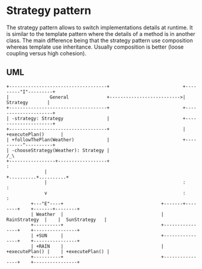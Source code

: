 # Strategy pattern #
The strategy pattern allows to switch implementations details at runtime. It is similar to the template pattern where the details of a method is in another class. The main difference being that the strategy pattern use composition whereas template use inheritance. Usually composition is better (loose coupling versus high cohesion).

## UML ##

	+------------------------------------+                           +---------"I"---------+
	|               General              +-------------------------->|      Strategy       |
	+------------------------------------+                           +---------------------+
	| -strategy: Strategy                |                           +---------------------+
	+------------------------------------+                           | +executePlan()      |
	| +followThePlan(Weather)            |                           +----------^----------+
	| -chooseStrategy(Weather): Strategy |                                     /_\
	+-----------------+------------------+                                      :
		          |                                                  +..........+..........+
		          |                                                  :                     :
		          v                                                  :                     :
		     +---"E"----+                                    +-------+--------+    +-------+--------+
		     | Weather  |                                    |  RainStrategy  |    |  SunStrategy   |
		     +----------+                                    +----------------+    +----------------+
		     | +SUN     |                                    +----------------+    +----------------+
		     | +RAIN    |                                    | +executePlan() |    | +executePlan() |
		     +----------+                                    +----------------+    +----------------+

